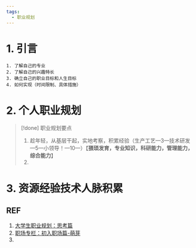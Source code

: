```yaml
---
tags:
  - 职业规划
---
```

# 1. 引言 
```ad-abstract
1. 了解自己的专业 
2. 了解自己的兴趣特长
3. 确立自己的职业目标和人生目标 
4. 如何实现（时间限制、具体措施）
```

# 2. 个人职业规划 
> [!done] 职业规划要点
> 1. 趁年轻，从基层干起，实地考察，积累经验（生产工艺—3—技术研发—5—小领导！—10—）【**猥琐发育，专业知识，科研能力，管理能力，综合能力**】
> 2. 





# 3. 资源经验技术人脉积累 



## REF 
1. [大学生职业规划：思考篇](https://mp.weixin.qq.com/s/fOWItnIt6NSuy1OxrZwkXQ)
2. [职场专栏：初入职场篇-萌芽](https://mp.weixin.qq.com/s/CJvnvOkQiUveY35vr4QrIA)
3. 